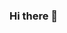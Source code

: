 ### Hi there 👋

<!--
**aerodk/aerodk** is a ✨ _special_ ✨ repository because its `README.md` (this file) appears on your GitHub profile.

Here are some ideas to get you started:

- 🔭 I’m currently working on ...
* DotMeIn - a simple app to explore Flutter and create a Follow Dot Pattern
- 🌱 I’m currently learning ...
* Flutter
- 👯 I’m looking to collaborate on ...
- 🤔 I’m looking for help with ...
- 💬 Ask me about ...
- 📫 How to reach me: ...
- 😄 Pronouns: ...
He/Him
- ⚡ Fun fact: ...
-->
